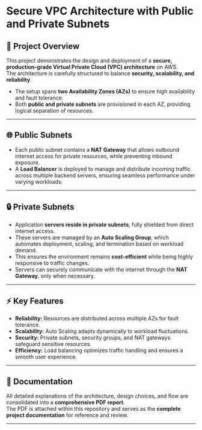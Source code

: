 # Secure VPC Architecture with Public and Private Subnets  

## 📌 Project Overview  
This project demonstrates the design and deployment of a **secure, production-grade Virtual Private Cloud (VPC) architecture** on AWS.  
The architecture is carefully structured to balance **security, scalability, and reliability**.  

- The setup spans **two Availability Zones (AZs)** to ensure high availability and fault tolerance.  
- Both **public and private subnets** are provisioned in each AZ, providing logical separation of resources.  

---

## 🌐 Public Subnets  
- Each public subnet contains a **NAT Gateway** that allows outbound internet access for private resources, while preventing inbound exposure.  
- A **Load Balancer** is deployed to manage and distribute incoming traffic across multiple backend servers, ensuring seamless performance under varying workloads.  

---

## 🔒 Private Subnets  
- Application **servers reside in private subnets**, fully shielded from direct internet access.  
- These servers are managed by an **Auto Scaling Group**, which automates deployment, scaling, and termination based on workload demand.  
- This ensures the environment remains **cost-efficient** while being highly responsive to traffic changes.  
- Servers can securely communicate with the internet through the **NAT Gateway**, only when necessary.  

---

## ⚡ Key Features  
- **Reliability:** Resources are distributed across multiple AZs for fault tolerance.  
- **Scalability:** Auto Scaling adapts dynamically to workload fluctuations.  
- **Security:** Private subnets, security groups, and NAT gateways safeguard sensitive resources.  
- **Efficiency:** Load balancing optimizes traffic handling and ensures a smooth user experience.  

---

## 📄 Documentation  
All detailed explanations of the architecture, design choices, and flow are consolidated into a **comprehensive PDF report**.  
The PDF is attached within this repository and serves as the **complete project documentation** for reference and review.  

---

